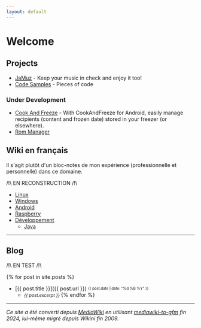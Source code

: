 ```yaml
---
layout: default
---
```


# Welcome

## Projects

- [JaMuz](JaMuz) - Keep your music in check and enjoy it too!
- [Code Samples](https://github.com/phramusca/Samples/tree/main) - Pieces of code

### Under Development

- [Cook And Freeze](https://github.com/phramusca/CookAndFreeze) - With CookAndFreeze for Android, easily manage recipients (content and frozen date) stored in your freezer (or elsewhere).
- [Rom Manager](https://github.com/phramusca/RomManager)

## Wiki en français

Il s'agit plutôt d'un bloc-notes de mon expérience (professionnelle et personnelle) dans ce domaine.

/!\ EN RECONSTRUCTION /!\

- [Linux](wiki/linux/)
- [Windows](wiki/windows/)
- [Android](wiki/android/)
- [Raspberry](wiki/raspberry/)
- [Développement](wiki/dev/)
  - [Java](wiki/dev/Java)

------------------------------------------------------------------------

## Blog

/!\ EN TEST /!\

{% for post in site.posts %}
- [{{ post.title }}]({{ post.url }}) <sub><sup>{{ post.date | date: "%d %B %Y" }}</sup></sub>
  - <small>*{{ post.excerpt }}* </small>
{% endfor %}

------------------------------------------------------------------------

*Ce site a été converti depuis [MediaWiki](wiki/MediaWiki) en utilisant [mediawiki-to-gfm](https://github.com/outofcontrol/mediawiki-to-gfm) fin 2024, lui-même migré depuis Wikini fin 2009.*
